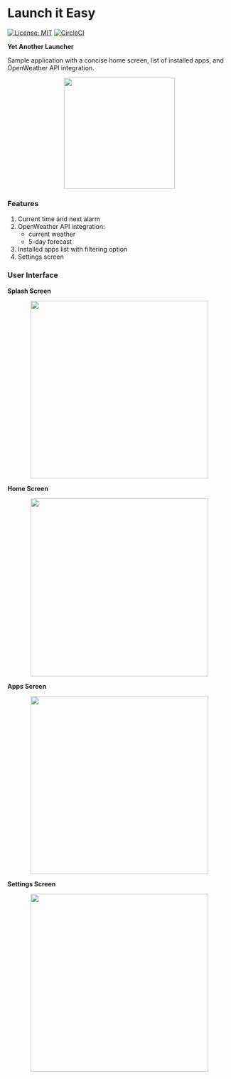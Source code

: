 # Launch it Easy

[![License: MIT](https://img.shields.io/badge/License-MIT-blue.svg)](https://opensource.org/licenses/MIT)
[![CircleCI](https://circleci.com/gh/asherepenko/launchiteasy.svg?style=svg&circle-token=9d39fddaddad3536601814fbed8a2ffbcce72ece)](https://circleci.com/gh/asherepenko/launchiteasy)

**Yet Another Launcher**

Sample application with a concise home screen, list of installed apps, and OpenWeather API integration.

<p align="center">
    <a href="https://play.google.com/store/apps/details?id=com.sherepenko.android.launchiteasy">
        <img src="images/google-play-badge.png" width="250px" />
    </a>
</p>

### Features

1. Current time and next alarm
2. OpenWeather API integration:
    - current weather
    - 5-day forecast
3. Installed apps list with filtering option
4. Settings screen

### User Interface

**Splash Screen**

<p align="center">
    <img src="images/Splash-screen.png" width="400px" />
</p>

**Home Screen**

<p align="center">
    <img src="images/home-screen.png" width="400px" />
</p>

**Apps Screen**

<p align="center">
    <img src="images/apps-screen.png" width="400px" />
</p>

**Settings Screen**

<p align="center">
    <img src="images/settings-screen.png" width="400px" />
</p>
